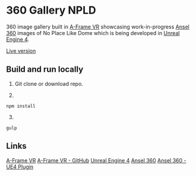 # 360 Gallery NPLD
360 image gallery built in [A-Frame VR](https://aframe.io/) showcasing work-in-progress [Ansel 360](http://www.geforce.com/hardware/technology/ansel) images of No Place Like Dome which is being developed in [Unreal Engine 4](https://www.unrealengine.com/).

[Live version](http://labs.klmcgregor.com/360-gallery-npld/)

## Build and run locally

1. Git clone or download repo.

2. 
```
npm install
```

3.
```
gulp
```

## Links
[A-Frame VR](https://aframe.io/)
[A-Frame VR - GitHub](https://github.com/aframevr/aframe)
[Unreal Engine 4](https://www.unrealengine.com/)
[Ansel 360](http://www.geforce.com/hardware/technology/ansel)
[Ansel 360 - UE4 Plugin](https://docs.unrealengine.com/latest/INT/Engine/Plugins/Ansel/Overview/)